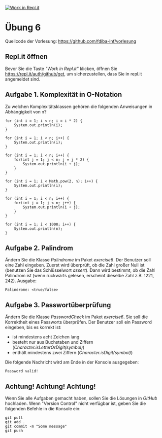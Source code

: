 [![Work in Repl.it](https://classroom.github.com/assets/work-in-replit-14baed9a392b3a25080506f3b7b6d57f295ec2978f6f33ec97e36a161684cbe9.svg)](https://classroom.github.com/online_ide?assignment_repo_id=3581365&assignment_repo_type=AssignmentRepo)
# Übung 6
Quellcode der Vorlesung: https://github.com/fdiba-inf/vorlesung
## Repl.it öffnen
Bevor Sie die Taste _"Work in Repl.it"_ klicken, öffnen Sie https://repl.it/auth/github/get, um sicherzustellen, dass Sie in repl.it angemeldet sind.
## Aufgabe 1. Komplexität in O-Notation
Zu welchen Komplexitätsklassen gehören die folgenden Anweisungen in Abhängigkeit von n?
``` 
for (int i = 1; i < n; i = i * 2) {
    System.out.println(i);
}
``` 
``` 
for (int i = 1; i < n; i++) {
    System.out.println(i);
}
``` 
``` 
for (int i = 1; i < n; i++) {
    for(int j = 1; j < n; j = j * 2) {
        System.out.println(i + j);
    }
}
``` 
``` 
for (int i = 1; i < Math.pow(2, n); i++) {
    System.out.println(i);
}
``` 
``` 
for (int i = 1; i < n; i++) {
    for(int j = 1; j < n; j++) {
        System.out.println(i + j);
    }
}
``` 
``` 
for (int i = 1; i < 1000; i++) {
    System.out.println(n);
}
``` 
## Aufgabe 2. Palindrom
Ändern Sie die Klasse _Palindrome_ im Paket _exercise6_. 
Der Benutzer soll eine Zahl eingeben.
Zuerst wird überprüft, ob die Zahl großer Null ist (benutzen Sie das Schlüsselwort _assert_).
Dann wird bestimmt, ob die Zahl Palindrom ist (wenn rückwärts gelesen, erscheint dieselbe Zahl z.B. 1221, 242).
Ausgabe:
``` 
Palindrome: <true/false>
``` 
## Aufgabe 3. Passwortüberprüfung
Ändern Sie die Klasse _PasswordCheck_ im Paket _exercise6_. 
Sie soll die Korrektheit eines Passworts überprüfen. 
Der Benutzer soll ein Password eingeben, bis es korrekt ist:
* ist mindestens acht Zeichen lang
* besteht nur aus Buchstaben und Ziffern (_Character.isLetterOrDigit(symbol)_)
* enthält mindestens zwei Ziffern (_Character.isDigit(symbol)_)

Die folgende Nachricht wird am Ende in der Konsole ausgegeben:
``` 
Password valid!
``` 
## Achtung! Achtung! Achtung!
Wenn Sie alle Aufgaben gemacht haben, sollen Sie die Lösungen in _GitHub_ hochladen. 
Wenn "Version Control" nicht verfügbar ist, geben Sie die folgenden Befehle in die Konsole ein:
``` 
git pull
git add .
git commit -m "Some message"
git push
``` 
